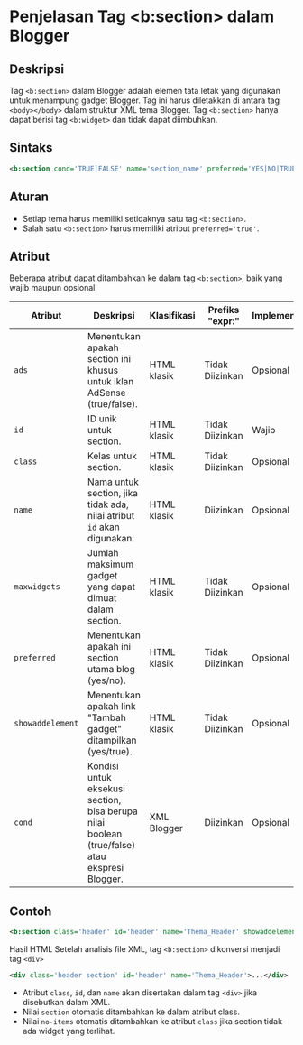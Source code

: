 # Penjelasan Tag <b:section> dalam Blogger

## Deskripsi
Tag `<b:section>` dalam Blogger adalah elemen tata letak yang digunakan untuk menampung gadget Blogger. Tag ini harus diletakkan di antara tag `<body></body>` dalam struktur XML tema Blogger. Tag `<b:section>` hanya dapat berisi tag `<b:widget>` dan tidak dapat diimbuhkan.

## Sintaks
```xml
<b:section cond='TRUE|FALSE' name='section_name' preferred='YES|NO|TRUE|FALSE' class='class_name' id='id_name' maxwidgets='number' showaddelement='YES|NO|TRUE|FALSE'></b:section>
```
## Aturan
+ Setiap tema harus memiliki setidaknya satu tag `<b:section>`.
+ Salah satu `<b:section>` harus memiliki atribut `preferred='true'`.

## Atribut
Beberapa atribut dapat ditambahkan ke dalam tag `<b:section>`, baik yang wajib maupun opsional
<table>
  <thead>
    <tr>
      <th>Atribut</th>
      <th>Deskripsi</th>
      <th>Klasifikasi</th>
      <th>Prefiks "expr:"</th>
      <th>Implementasi</th>
    </tr>
  </thead>
  <tbody>
    <tr>
      <td><code>ads</code></td>
      <td>Menentukan apakah section ini khusus untuk iklan AdSense (true/false).</td>
      <td>HTML klasik</td>
      <td>Tidak Diizinkan</td>
      <td>Opsional</td>
    </tr>
    <tr>
      <td><code>id</code></td>
      <td>ID unik untuk section.</td>
      <td>HTML klasik</td>
      <td>Tidak Diizinkan</td>
      <td>Wajib</td>
    </tr>
    <tr>
      <td><code>class</code></td>
      <td>Kelas untuk section.</td>
      <td>HTML klasik</td>
      <td>Tidak Diizinkan</td>
      <td>Opsional</td>
    </tr>
    <tr>
      <td><code>name</code></td>
      <td>Nama untuk section, jika tidak ada, nilai atribut <code>id</code> akan digunakan.</td>
      <td>HTML klasik</td>
      <td>Diizinkan</td>
      <td>Opsional</td>
    </tr>
    <tr>
      <td><code>maxwidgets</code></td>
      <td>Jumlah maksimum gadget yang dapat dimuat dalam section.</td>
      <td>HTML klasik</td>
      <td>Tidak Diizinkan</td>
      <td>Opsional</td>
    </tr>
    <tr>
      <td><code>preferred</code></td>
      <td>Menentukan apakah ini section utama blog (yes/no).</td>
      <td>HTML klasik</td>
      <td>Tidak Diizinkan</td>
      <td>Opsional</td>
    </tr>
    <tr>
      <td><code>showaddelement</code></td>
      <td>Menentukan apakah link "Tambah gadget" ditampilkan (yes/true).</td>
      <td>HTML klasik</td>
      <td>Tidak Diizinkan</td>
      <td>Opsional</td>
    </tr>
    <tr>
      <td><code>cond</code></td>
      <td>Kondisi untuk eksekusi section, bisa berupa nilai boolean (true/false) atau ekspresi Blogger.</td>
      <td>XML Blogger</td>
      <td>Diizinkan</td>
      <td>Opsional</td>
    </tr>
  </tbody>
</table>

## Contoh
```xml
<b:section class='header' id='header' name='Thema_Header' showaddelement='yes'>...</b:section>
```
Hasil HTML
Setelah analisis file XML, tag `<b:section>` dikonversi menjadi tag `<div>`
```xml
<div class='header section' id='header' name='Thema_Header'>...</div>
```
+ Atribut `class`, `id`, dan `name` akan disertakan dalam tag `<div>` jika disebutkan dalam XML.
+ Nilai `section` otomatis ditambahkan ke dalam atribut class.
+ Nilai `no-items` otomatis ditambahkan ke atribut `class` jika section tidak ada widget yang terlihat.
